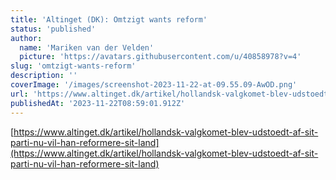 ```yaml
---
title: 'Altinget (DK): Omtzigt wants reform'
status: 'published'
author:
  name: 'Mariken van der Velden'
  picture: 'https://avatars.githubusercontent.com/u/40858978?v=4'
slug: 'omtzigt-wants-reform'
description: ''
coverImage: '/images/screenshot-2023-11-22-at-09.55.09-AwOD.png'
url: 'https://www.altinget.dk/artikel/hollandsk-valgkomet-blev-udstoedt-af-sit-parti-nu-vil-han-reformere-sit-land'
publishedAt: '2023-11-22T08:59:01.912Z'
---
```


[https://www.altinget.dk/artikel/hollandsk-valgkomet-blev-udstoedt-af-sit-parti-nu-vil-han-reformere-sit-land](https://www.altinget.dk/artikel/hollandsk-valgkomet-blev-udstoedt-af-sit-parti-nu-vil-han-reformere-sit-land)

